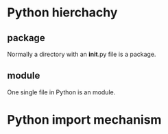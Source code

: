 # Python hierchachy

## package

Normally a directory with an __init__.py file is a package.

## module

One single file in Python is an module.

# Python import mechanism


